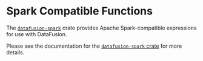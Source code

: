 <!---
  Licensed to the Apache Software Foundation (ASF) under one
  or more contributor license agreements.  See the NOTICE file
  distributed with this work for additional information
  regarding copyright ownership.  The ASF licenses this file
  to you under the Apache License, Version 2.0 (the
  "License"); you may not use this file except in compliance
  with the License.  You may obtain a copy of the License at

    http://www.apache.org/licenses/LICENSE-2.0

  Unless required by applicable law or agreed to in writing,
  software distributed under the License is distributed on an
  "AS IS" BASIS, WITHOUT WARRANTIES OR CONDITIONS OF ANY
  KIND, either express or implied.  See the License for the
  specific language governing permissions and limitations
  under the License.
-->

# Spark Compatible Functions

The [`datafusion-spark`] crate provides Apache Spark-compatible expressions for
use with DataFusion.

[`datafusion-spark`]: https://crates.io/crates/datafusion-spark

Please see the documentation for the [`datafusion-spark` crate] for more details.

[`datafusion-spark` crate]: https://docs.rs/datafusion-spark/latest/datafusion_spark/
